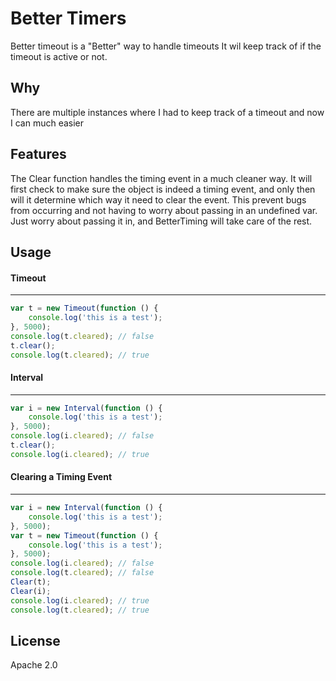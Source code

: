 # Better Timers
Better timeout is a "Better" way to handle timeouts
It wil keep track of if the timeout is active or not.


## Why
There are multiple instances where I had to keep track of a timeout and now I can much easier


## Features
The Clear function handles the timing event in a much cleaner way. It will first check to make sure the object is indeed a timing event, and only then will it determine which way it need to clear the event. This prevent bugs from occurring and not having to worry about passing in an undefined var. Just worry about passing it in, and BetterTiming will take care of the rest.
 

## Usage

#### Timeout
--------------
```js
var t = new Timeout(function () {
    console.log('this is a test');
}, 5000);
console.log(t.cleared); // false
t.clear();
console.log(t.cleared); // true
```

#### Interval
--------------
```js
var i = new Interval(function () {
    console.log('this is a test');
}, 5000);
console.log(i.cleared); // false
t.clear();
console.log(i.cleared); // true
```

#### Clearing a Timing Event
--------------
```js
var i = new Interval(function () {
    console.log('this is a test');
}, 5000);
var t = new Timeout(function () {
    console.log('this is a test');
}, 5000);
console.log(i.cleared); // false
console.log(t.cleared); // false
Clear(t);
Clear(i);
console.log(i.cleared); // true
console.log(t.cleared); // true
```

## License

Apache 2.0